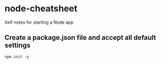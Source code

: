 # node-cheatsheet
Self notes for starting a Node app

## Create a package.json file and accept all default settings
```npm init -y```


